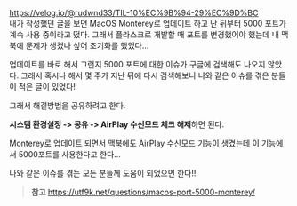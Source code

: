 https://velog.io/@rudwnd33/TIL-10%EC%9B%94-29%EC%9D%BC <br>
내가 작성했던 글을 보면 MacOS Monterey로 업데이트 하고 난 뒤부터 5000 포트가 계속 사용 중이라고 떴다. 그래서 플라스크로 개발할 때 포트를 변경했어야 했는데 내 맥북에 문제가 생겼나 싶어 초기화를 했었다...

업데이트를 바로 해서 그런지 5000 포트에 대한 이슈가 구글에 검색해도 나오지 않았다.
그래서 혹시나 해서 몇 주가 지난 뒤에 다시 검색해보니 나와 같은 이슈를 겪은 분들이 적은 글이 있었다!

그래서 해결방법을 공유하려고 한다.

**시스템 환경설정 -> 공유 -> AirPlay 수신모드 체크 해제**하면 된다.

Monterey로 업데이트 되면서 맥북에도 AirPlay 수신모드 기능이 생겼는데 이 기능에서 5000포트를 사용한다고 한다...

나와 같은 이슈를 겪는 모든 분들께 도움이 되었으면 한다!!

>**참고** 
https://utf9k.net/questions/macos-port-5000-monterey/
